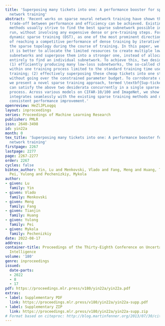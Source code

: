 ```yaml
---
title: 'Superposing many tickets into one: A performance booster for sparse neural
  network training'
abstract: 'Recent works on sparse neural network training have shown that a compelling
  trade-off between performance and efficiency can be achieved. Existing sparse training
  methods usually strive to find the best sparse subnetwork possible in one single
  run, without involving any expensive dense or pre-training steps. For instance,
  dynamic sparse training (DST), as one of the most prominent directions,  is capable
  of reaching a competitive performance of dense training by iteratively evolving
  the sparse topology during the course of training. In this paper, we argue that
  it is better to allocate the limited resources to create multiple low-loss sparse
  subnetworks and superpose them into a stronger one, instead of allocating all resources
  entirely to find an individual subnetwork. To achieve this, two desiderata are required:
  (1) efficiently producing many low-loss subnetworks, the so-called cheap tickets,
  within one training process limited to the standard training time used in dense
  training; (2) effectively superposing these cheap tickets into one stronger subnetwork
  without going over the constrained parameter budget. To corroborate our conjecture,
  we present a novel sparse training approach, termed \textbf{Sup-tickets}, which
  can satisfy the above two desiderata concurrently in a single sparse-to-sparse training
  process. Across various models on CIFAR-10/100 and ImageNet, we show that Sup-tickets
  integrates seamlessly with the existing sparse training methods and demonstrates
  consistent performance improvement.'
openreview: HeZlJPLoqgq
layout: inproceedings
series: Proceedings of Machine Learning Research
publisher: PMLR
issn: 2640-3498
id: yin22a
month: 0
tex_title: 'Superposing many tickets into one: A performance booster for sparse neural
  network training'
firstpage: 2267
lastpage: 2277
page: 2267-2277
order: 2267
cycles: false
bibtex_author: Yin, Lu and Menkovski, Vlado and Fang, Meng and Huang, Tianjin and
  Pei, Yulong and Pechenizkiy, Mykola
author:
- given: Lu
  family: Yin
- given: Vlado
  family: Menkovski
- given: Meng
  family: Fang
- given: Tianjin
  family: Huang
- given: Yulong
  family: Pei
- given: Mykola
  family: Pechenizkiy
date: 2022-08-17
address:
container-title: Proceedings of the Thirty-Eighth Conference on Uncertainty in Artificial
  Intelligence
volume: '180'
genre: inproceedings
issued:
  date-parts:
  - 2022
  - 8
  - 17
pdf: https://proceedings.mlr.press/v180/yin22a/yin22a.pdf
extras:
- label: Supplementary PDF
  link: https://proceedings.mlr.press/v180/yin22a/yin22a-supp.pdf
- label: Supplementary ZIP
  link: https://proceedings.mlr.press/v180/yin22a/yin22a-supp.zip
# Format based on citeproc: http://blog.martinfenner.org/2013/07/30/citeproc-yaml-for-bibliographies/
---
```

